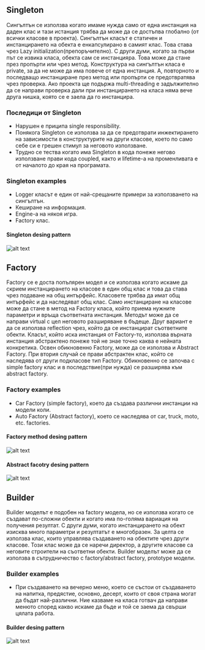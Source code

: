 ## Singleton
Сингълтън се използва когато имаме нужда само от една инстанция на даден клас и тази истанция трябва да може да се достъпва глобално (от всички класове в проекта). Сингълтън класът е статичен и инстанцирането на обекта е енкапсулирано в самият клас. Това става чрез Lazy initialization(препоръчително). С други думи, когато за първи път се извика класа, обекта сам се инстанцияра. Това може да стане през пропърти или чрез метод. Конструктура на сингълтън класа е private, за да не може да има повече от една инстанция. А, повторното и последващо инстанциране през метод или пропърти се предотвратява чрез проверка. Ако проекта ще подържа multi-threading е задължително да се направи проверка дали при инстанцирането на класа няма вече друга нишка, която се е заела да го инстанцира. 
### Последици от Singleton
-	Нарушен е приципа single responsibility.
-	Понякога Singleton се използва за да се предотврати инжектирането на зависимости в конструктурите на други класове, което по само себе си е грешен стимул за неговото използване.
-	Трудно се тества когато има Singleton в кода понеже негово използване прави кода coupled, както и lifetime-a на променливата е от началото до края на програмата.

### Singleton examples
-	Logger класът е един от най-срещаните примери за използването на сингълтън.
-	Кеширане на информация.
-	Engine-а на някоя игра.
-	Factory клас.

#### Singleton desing pattern
![alt text](https://www.tutorialspoint.com/design_pattern/images/singleton_pattern_uml_diagram.jpg "singleton")

## Factory
Factory се е доста попълярен модел и се използва когато искаме да скрием инстанцирането на класове в един общ клас и това да става чрез подаване на общ интърфейс.  Класовете трябва да имат общ интърфейс и да наследяват общ клас. Само инстанциране на класове може да стане в метод на Factory класа, който приема нужните параметри и връща съответната инстанция. Методът може да се направи virtual с цел неговото разширяване в бъдеще. Друг вариант е да се използва reflection чрез, който да се инстанцират съответните обекти.  Класът, който иска инстанция от Factory-то, използва върната инстанция абстрактено понеже той не знае точно каква е нейната конкретика. 
Освен обикновенно Factory, може да се използва и Abstract Factory. При втория случай се прави абстрактен клас, който се наследява от други подкласове тип Factory. Обикновенно се започва с simple factory клас и в последствие(при нужда) се разширява към abstract factory. 
### Factory examples
-	Car Factory (simple factory), което да създава различни инстанции на модели коли.
-	Auto Factory (Abstract factory), което се наследява от car, truck, moto, etc. factories.

#### Factory method desing pattern
![alt text](https://www.tutorialspoint.com/design_pattern/images/factory_pattern_uml_diagram.jpg "Factory Method")

#### Abstract facotry desing pattern
![alt text](http://www.apwebco.com/images/FactoryMethodDetailed.png "Abstract Factory")

## Builder
Builder моделът е подобен на factory модела, но се използва когато се създават по-сложни обекти и когато има по-голяма вариация на получения резултат. С други думи, когато инстанцирането на обект изисква много параметри и резултатът е многобразен. За целта се използва клас, които управлява създаването на обектите чрез други класове. Този клас може да се наречи директор, а другите класове са неговите строители на съответни обекти. Builder моделът може да се използва в сътрудничество с factory/abstract factory, prototype модели.  

### Builder examples
-  При създаването на вечерно меню, което се състои от създаването на напитка, предястие, основно, десерт, които от своя страна могат да бъдат най-различни. Ние казваме на класа готвач да направи менюто според какво искаме да бъде и той се заема да свърши цялата работа.

#### Builder desing pattern
![alt text](https://www.tutorialspoint.com/design_pattern/images/builder_pattern_uml_diagram.jpg "Builder")
